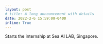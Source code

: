 ```yaml
---
layout: post
# title: A long announcement with details
date: 2022-2-6 15:59:00-0400
inline: True
---
```


Starts the internship at Sea AI LAB, Singapore.
